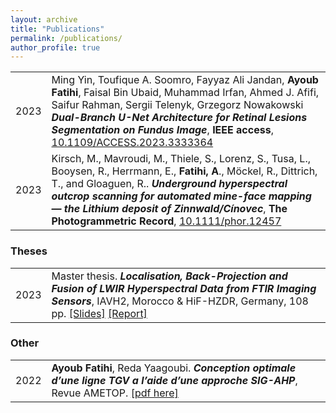 ```yaml
---
layout: archive
title: "Publications"
permalink: /publications/
author_profile: true
---
```


| | |
|-|-|
|2023 | Ming Yin, Toufique A. Soomro, Fayyaz Ali Jandan, **Ayoub Fatihi**, Faisal Bin Ubaid, Muhammad Irfan, Ahmed J. Afifi, Saifur Rahman, Sergii Telenyk, Grzegorz Nowakowski ***Dual-Branch U-Net Architecture for Retinal Lesions Segmentation on Fundus Image***, **IEEE access**, [10.1109/ACCESS.2023.3333364](https://doi.org/10.1109/ACCESS.2023.3333364) |
|2023| Kirsch, M., Mavroudi, M., Thiele, S., Lorenz, S., Tusa, L., Booysen, R., Herrmann, E., **Fatihi, A**., Möckel, R., Dittrich, T., and Gloaguen, R.. ***Underground hyperspectral outcrop scanning for automated mine-face mapping — the Lithium deposit of Zinnwald/Cínovec***, **The Photogrammetric Record**, [10.1111/phor.12457](https://doi.org/10.1111/phor.12457)|

### Theses

| | |
|-|-|
|2023| Master thesis. ***Localisation, Back-Projection and Fusion of LWIR Hyperspectral Data from FTIR Imaging Sensors***, IAVH2, Morocco & HiF-HZDR, Germany, 108 pp. [[Slides]](https://doi.org/10.6084/m9.figshare.24185763) [[Report]](https://doi.org/10.6084/m9.figshare.24185595)|

### Other

| | |
|-|-|
|2022| **Ayoub Fatihi**, Reda Yaagoubi. ***Conception optimale d’une ligne TGV a l’aide d’une approche SIG-AHP***, Revue AMETOP. [[pdf here]](../files/conception-lgv-ametop-fatihi2022.pdf) |
